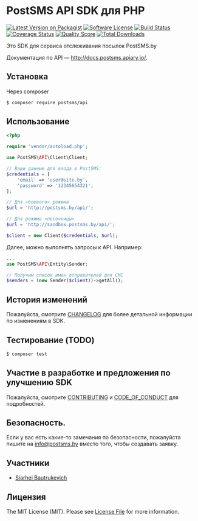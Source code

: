 # PostSMS API SDK для PHP

[![Latest Version on Packagist][ico-version]][link-packagist]
[![Software License][ico-license]](LICENSE.md)
[![Build Status][ico-travis]][link-travis]
[![Coverage Status][ico-scrutinizer]][link-scrutinizer]
[![Quality Score][ico-code-quality]][link-code-quality]
[![Total Downloads][ico-downloads]][link-downloads]

Это SDK для сервиса отслеживания посылок PostSMS.by

Документация по API — http://docs.postsms.apiary.io/.


## Установка

Через composer

``` bash
$ composer require postsms/api
```

## Использование

``` php
<?php

require 'vendor/autoload.php';

use PostSMS\API\Client\Client;

// Ваши данные для входа в PostSMS:
$credentials = [
    'email' => 'user@site.by',
    'password' => '12345654321',
];

// Для «боевого» режима
$url = 'http://postsms.by/api/';

// Для режима «песочницы»
$url = 'http://sandbox.postsms.by/api/';

$client = new Client($credentials, $url);
```

Далее, можно выполнять запросы к API. Например:


``` php
...
use PostSMS\API\Entity\Sender;

// Получим список имен отправителей для СМС
$senders = (new Sender($client))->getAll();

```

## История изменений

Пожалуйста, смотрите [CHANGELOG](CHANGELOG.md) для более детальной информации по изменениям в SDK.

## Тестирование (TODO)

``` bash
$ composer test
```

## Участие в разработке и предложения по улучшению SDK

Пожалуйста, смотрите [CONTRIBUTING](CONTRIBUTING.md) и [CODE_OF_CONDUCT](CODE_OF_CONDUCT.md) для подробностей.

## Безопасность.

Если у вас есть какие-то замечания по безопасности, пожалуйста пишите на info@postsms.by вместо того, чтобы создавать заявку.

## Участники

- [Siarhei Bautrukevich][link-author]

## Лицензия

The MIT License (MIT). Please see [License File](LICENSE.md) for more information.

[ico-version]: https://img.shields.io/packagist/v/postsms/api.svg?style=flat-square
[ico-license]: https://img.shields.io/badge/license-MIT-brightgreen.svg?style=flat-square
[ico-travis]: https://img.shields.io/travis/postsms/api/master.svg?style=flat-square
[ico-scrutinizer]: https://img.shields.io/scrutinizer/coverage/g/postsms/api.svg?style=flat-square
[ico-code-quality]: https://img.shields.io/scrutinizer/g/postsms/api.svg?style=flat-square
[ico-downloads]: https://img.shields.io/packagist/dt/postsms/api.svg?style=flat-square

[link-packagist]: https://packagist.org/packages/postsms/api
[link-travis]: https://travis-ci.org/postsms/api
[link-scrutinizer]: https://scrutinizer-ci.com/g/postsms/api/code-structure
[link-code-quality]: https://scrutinizer-ci.com/g/postsms/api
[link-downloads]: https://packagist.org/packages/postsms/api
[link-author]: https://github.com/bautrukevich
[link-contributors]: ../../contributors
